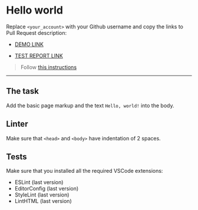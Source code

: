 # Hello world

Replace `<your_account>` with your Github username and copy the links to Pull Request description:
- [DEMO LINK](https://alexkherson.github.io/layout_hello-world/)

- [TEST REPORT LINK](https://alexkherson.github.io/layout_hello-world/report/html_report/)

> Follow [this instructions](https://github.com/AlexKherson/layout_task-guideline/#how-to-solve-the-layout-tasks-on-github)
___

## The task

Add the basic page markup and the text `Hello, world!` into the body.

## Linter

Make sure that `<head>` and `<body>` have indentation of 2 spaces.

## Tests

Make sure that you installed all the required VSCode extensions:

- ESLint (last version)
- EditorConfig (last version)
- StyleLint (last version)
- LintHTML (last version)
